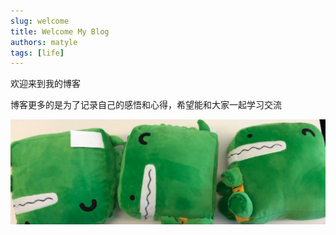 ```yaml
---
slug: welcome
title: Welcome My Blog
authors: matyle
tags: [life]
---
```


欢迎来到我的博客

博客更多的是为了记录自己的感悟和心得，希望能和大家一起学习交流

![Docusaurus Plushie](./docusaurus-plushie-banner.jpeg)
